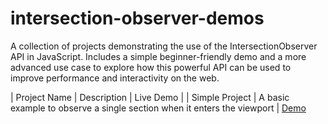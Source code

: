 # intersection-observer-demos
A collection of projects demonstrating the use of the IntersectionObserver API in JavaScript. Includes a simple beginner-friendly demo and a more advanced use case to explore how this powerful API can be used to improve performance and interactivity on the web.


| Project Name | Description | Live Demo |
| Simple Project | A basic example to observe a single section when it enters the viewport | [Demo](https://github.com/Obada-barakat/intersection-observer-demos/Simple-demo/)
